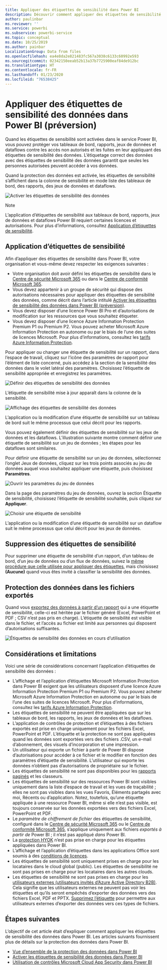 ```yaml
---
title: Appliquer des étiquettes de sensibilité dans Power BI
description: Découvrir comment appliquer des étiquettes de sensibilité des données dans Power BI
author: paulinbar
ms.reviewer: ''
ms.service: powerbi
ms.subservice: powerbi-service
ms.topic: conceptual
ms.date: 10/25/2019
ms.author: painbar
LocalizationGroup: Data from files
ms.openlocfilehash: ea4e8da2e821483fc567a3038c6133c60992e593
ms.sourcegitcommit: 02342150eeab52b13a37b7725900eaf84de912bc
ms.translationtype: HT
ms.contentlocale: fr-FR
ms.lasthandoff: 01/23/2020
ms.locfileid: "76538425"
---
```

# <a name="apply-data-sensitivity-labels-in-power-bi-preview"></a>Appliquer des étiquettes de sensibilité des données dans Power BI (préversion)

Quand les étiquettes de sensibilité sont activées dans le service Power BI, vous pouvez protéger vos tableaux de bord, rapports, jeux de données et dataflows contre les accès non autorisés et les fuites en leur appliquant des étiquettes de sensibilité des données. L’étiquetage correct des données avec des étiquettes de sensibilité des données garantit que seules les personnes autorisées peuvent accéder à vos données.

Quand la protection des données est activée, les étiquettes de sensibilité s’affichent dans la colonne de sensibilité en mode liste des tableaux de bord, des rapports, des jeux de données et dataflows.

![Activer les étiquettes de sensibilité des données](media/service-security-apply-data-sensitivity-labels/apply-data-sensitivity-labels-01.png)

> [!NOTE]
> L’application d’étiquettes de sensibilité aux tableaux de bord, rapports, jeux de données et dataflows Power BI requiert certaines licences et autorisations. Pour plus d’informations, consultez [Application d’étiquettes de sensibilité](#applying-sensitivity-labels).

## <a name="applying-sensitivity-labels"></a>Application d’étiquettes de sensibilité

Afin d’appliquer des étiquettes de sensibilité dans Power BI, votre organisation et vous-même devez respecter les exigences suivantes :

* Votre organisation doit avoir défini les étiquettes de sensibilité dans le [Centre de sécurité Microsoft 365](https://security.microsoft.com/) ou dans le [Centre de conformité Microsoft 365](https://compliance.microsoft.com/).
* Vous devez appartenir à un groupe de sécurité qui dispose des autorisations nécessaires pour appliquer des étiquettes de sensibilité des données, comme décrit dans l’article intitulé [Activer les étiquettes de sensibilité des données dans Power BI (préversion)](../admin/service-security-enable-data-sensitivity-labels.md#enable-data-sensitivity-labels).
* Vous devez disposer d’une licence Power BI Pro et d’autorisations de modification sur les ressources que vous souhaitez étiqueter. 
* Vous devez disposer d’une licence Azure Information Protection Premium P1 ou Premium P2. Vous pouvez acheter Microsoft Azure Information Protection en autonome ou par le biais de l’une des suites de licences Microsoft. Pour plus d’informations, consultez les [tarifs Azure Information Protection](https://azure.microsoft.com/pricing/details/information-protection/).

Pour appliquer ou changer une étiquette de sensibilité sur un rapport, dans l’espace de travail, cliquez sur l’icône des paramètres de rapport pour l’élément de liste concerné, puis accédez à la section de la sensibilité des données dans le volet latéral des paramètres. Choisissez l’étiquette de sensibilité appropriée et enregistrez les paramètres.

![Définir des étiquettes de sensibilité des données](media/service-security-apply-data-sensitivity-labels/apply-data-sensitivity-labels-02.png)

L’étiquette de sensibilité mise à jour apparaît dans la colonne de la sensibilité. 

![Affichage des étiquettes de sensibilité des données](media/service-security-apply-data-sensitivity-labels/apply-data-sensitivity-labels-03.png)

L’application ou la modification d’une étiquette de sensibilité sur un tableau de bord suit le même processus que celui décrit pour les rapports. 

Vous pouvez également définir des étiquettes de sensibilité sur les jeux de données et les dataflows. L’illustration suivante montre comment définir une étiquette de sensibilité sur un jeu de données ; les étapes pour les dataflows sont similaires.

Pour définir une étiquette de sensibilité sur un jeu de données, sélectionnez l’onglet Jeux de données, cliquez sur les trois points associés au jeu de données auquel vous souhaitez appliquer une étiquette, puis choisissez **Paramètres**.

![Ouvrir les paramètres du jeu de données](media/service-security-apply-data-sensitivity-labels/apply-data-sensitivity-labels-05.png)

Dans la page des paramètres du jeu de données, ouvrez la section Étiquette de sensibilité, choisissez l’étiquette de sensibilité souhaitée, puis cliquez sur **Appliquer**.

![Choisir une étiquette de sensibilité](media/service-security-apply-data-sensitivity-labels/apply-data-sensitivity-labels-06.png)

L’application ou la modification d’une étiquette de sensibilité sur un dataflow suit le même processus que celui décrit pour les jeux de données.

## <a name="removing-sensitivity-labels"></a>Suppression des étiquettes de sensibilité
Pour supprimer une étiquette de sensibilité d’un rapport, d’un tableau de bord, d’un jeu de données ou d’un flux de données, suivez la [même procédure que celle utilisée pour appliquer des étiquettes](#applying-sensitivity-labels), mais choisissez **(Aucune)** quand vous êtes invité à classifier la sensibilité des données. 

## <a name="data-protection-in-exported-files"></a>Protection des données dans les fichiers exportés

Quand vous [exportez des données à partir d’un rapport](https://docs.microsoft.com/power-bi/consumer/end-user-export) qui a une étiquette de sensibilité, celle-ci est héritée par le fichier généré (Excel, PowerPoint et PDF ; CSV n’est pas pris en charge). L’étiquette de sensibilité est visible dans le fichier, et l’accès au fichier est limité aux personnes qui disposent d’autorisations suffisantes.

![Étiquettes de sensibilité des données en cours d’utilisation](media/service-security-apply-data-sensitivity-labels/apply-data-sensitivity-labels-04b.png)

## <a name="considerations-and-limitations"></a>Considérations et limitations

Voici une série de considérations concernant l’application d’étiquettes de sensibilité des données :

* L’affichage et l’application d’étiquettes Microsoft Information Protection dans Power BI exigent que les utilisateurs disposent d’une licence Azure Information Protection Premium P1 ou Premium P2. Vous pouvez acheter Microsoft Azure Information Protection en autonome ou par le biais de l’une des suites de licences Microsoft. Pour plus d’informations, consultez les [tarifs Azure Information Protection](https://azure.microsoft.com/pricing/details/information-protection/).
* Les étiquettes de sensibilité ne peuvent être appliquées que sur les tableaux de bord, les rapports, les jeux de données et les dataflows.
* L’application de contrôles de protection et d’étiquettes à des fichiers exportés est prise en charge uniquement pour les fichiers Excel, PowerPoint et PDF. L’étiquette et la protection ne sont pas appliquées quand les données sont exportées vers des fichiers .CSV, un e-mail d’abonnement, des visuels d’incorporation et une impression.
* Un utilisateur qui exporte un fichier à partir de Power BI dispose d’autorisations pour accéder à ce fichier et le modifier en fonction des paramètres d’étiquette de sensibilité. L’utilisateur qui exporte les données n’obtient pas d’autorisations de propriétaire sur le fichier. 
* Les étiquettes de sensibilité ne sont pas disponibles pour les [rapports paginés]( https://docs.microsoft.com/power-bi/paginated-reports-report-builder-power-bi) et les classeurs. 
* Les étiquettes de sensibilité sur des ressources Power BI sont visibles uniquement dans la liste d’espace de travail et les vues de traçabilité ; elles ne sont pas visibles dans les vues Favoris, Éléments partagés avec moi, Récents ou d’application. Notez, toutefois, qu’une étiquette appliquée à une ressource Power BI, même si elle n’est pas visible, est toujours conservée sur les données exportées vers des fichiers Excel, PowerPoint et PDF.
* Le *paramètre de chiffrement de fichier* des étiquettes de sensibilité, configuré dans le [Centre de sécurité Microsoft 365](https://security.microsoft.com/) ou le [Centre de conformité Microsoft 365](https://compliance.microsoft.com/), s’applique uniquement aux fichiers *exportés à partir de* Power BI ; il n’est pas appliqué *dans* Power BI.
* La [protection HYOK](https://docs.microsoft.com/azure/information-protection/configure-adrms-restrictions) n’est pas prise en charge pour les étiquettes appliquées dans Power BI.
* L’affichage et l’application d’étiquettes dans les applications Office sont soumis à des [conditions de licences](https://docs.microsoft.com/microsoft-365/compliance/sensitivity-labels-office-apps#subscription-and-licensing-requirements-for-sensitivity-labels).
* Les étiquettes de sensibilité sont uniquement prises en charge pour les locataires dans le cloud global (public). Les étiquettes de sensibilité ne sont pas prises en charge pour les locataires dans les autres clouds.
* Les étiquettes de sensibilité ne sont pas prises en charge pour les [utilisateurs externes (utilisateurs invités d’Azure Active Directory B2B)](../service-admin-azure-ad-b2b.md). Cela signifie que les utilisateurs externes ne peuvent pas voir les étiquettes et qu’ils seront empêchés d’exporter des données vers des fichiers Excel, PDF et PPTX. [Supprimez l’étiquette](#removing-sensitivity-labels) pour permettre aux utilisateurs externes d’exporter des données vers ces types de fichiers.

## <a name="next-steps"></a>Étapes suivantes

L’objectif de cet article était d’expliquer comment appliquer les étiquettes de sensibilité des données dans Power BI. Les articles suivants fournissent plus de détails sur la protection des données dans Power BI. 

* [Vue d’ensemble de la protection des données dans Power BI](../admin/service-security-data-protection-overview.md)
* [Activer les étiquettes de sensibilité des données dans Power BI](../admin/service-security-enable-data-sensitivity-labels.md)
* [Utilisation de contrôles Microsoft Cloud App Security dans Power BI](../admin/service-security-using-microsoft-cloud-app-security-controls.md)